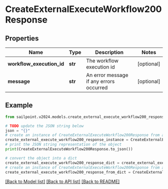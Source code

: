 # CreateExternalExecuteWorkflow200Response


## Properties

Name | Type | Description | Notes
------------ | ------------- | ------------- | -------------
**workflow_execution_id** | **str** | The workflow execution id | [optional] 
**message** | **str** | An error message if any errors occurred | [optional] 

## Example

```python
from sailpoint.v2024.models.create_external_execute_workflow200_response import CreateExternalExecuteWorkflow200Response

# TODO update the JSON string below
json = "{}"
# create an instance of CreateExternalExecuteWorkflow200Response from a JSON string
create_external_execute_workflow200_response_instance = CreateExternalExecuteWorkflow200Response.from_json(json)
# print the JSON string representation of the object
print(CreateExternalExecuteWorkflow200Response.to_json())

# convert the object into a dict
create_external_execute_workflow200_response_dict = create_external_execute_workflow200_response_instance.to_dict()
# create an instance of CreateExternalExecuteWorkflow200Response from a dict
create_external_execute_workflow200_response_from_dict = CreateExternalExecuteWorkflow200Response.from_dict(create_external_execute_workflow200_response_dict)
```
[[Back to Model list]](../README.md#documentation-for-models) [[Back to API list]](../README.md#documentation-for-api-endpoints) [[Back to README]](../README.md)


